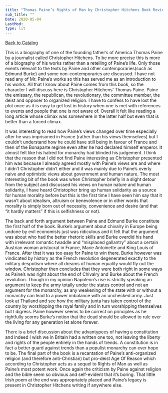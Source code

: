 ```yaml
---
title: "Thomas Paine’s Rights of Man by Christopher Hitchens Book Review"
sub_title: ""
Date: 2020-05-04
LastMod:
type: lit
---
```


[Back to Catalog](/)

This is a biography of one of the founding father’s of America Thomas Paine by a journalist called Christopher Hitchens. To be more precise this is more of a biography of his works rather than a retelling of Paine’s life. Only those events relevant to the texts by Paine and other contemporaries(such as Edmund Burke) and some non-contemporaries are discussed. I have not read any of Mr. Paine’s works so this has served me as an introduction to his works. All that I know about Paine comes from this book, so the character I will discuss here is Christopher Hitchens’ Thomas Paine. Paine the emissary, the republican, the revolutionary, the committee member, the deist and opposer to organized religion. I have to confess to have lost the plot once as it is easy to get lost in history when one is met with references to events and people that one is not aware of. Overall it felt like reading a long article whose climax was somewhere in the latter half but even that is better than a forced climax.

It was interesting to read how Paine’s views changed over time especially after he was imprisoned in France (rather than his views themselves) but I couldn’t understand how he could have still being in favour of France and then of the Bonaparte regime even after he had declared himself emperor. It almost felt like his hatred for monarchy had blinded his judgement. I think that the reason that I did not find Paine interesting as Christopher presented him was because I already agreed mostly with Paine’s views are and where I didn’t Christopher didn’t either and it was mainly due to Paine’s overly naive and optimistic views about government and human nature. The most interesting bit of the book was when Christopher briefly in a slight detour from the subject and discussed his views on human nature and human solidarity, I have heard Christopher bring up human solidarity as a source for human morality before but this is the first time I have seen him say that it wasn’t about idealism, altruism or benevolence or in other words that morality is simply born out of necessity, convenience and desire (and that “it hardly matters” if this is selfishness or not).

The back and forth argument between Paine and Edmund Burke constitute the first half of the book. Burke’s argument about chivalry in Europe being undone by evil economists just was ridiculous and it felt that the argument was about who had the better rhetoric skills and Burke overdid his hand with irrelevant romantic twaddle and “misplaced gallantry” about a certain Austrian woman aristocrat in France, Marie Antoinette and King Louis of France. After that it was too easy for Paine to win there. Burke however was vindicated by history as the French revolution degenerated exactly to the military despotism where all dreams of human equality would fly out the window. Christopher then concludes that they were both right in some ways as Paine’s was right about the end of Chivalry and Burke about the French revolution. Though in my opinion Napoleon’s rise is strictly speaking an argument to keep the army totally under the states control and not an argument for the monarchy, as any weakening of the state with or without a monarchy can lead to a power imbalance with an unchecked army. Just look at Thailand and see how the military junta has taken control of the country by worshipping the royal family and in turn worshipping themselves but I digress. Paine however seems to be correct on principles as he rightfully scorns Burke’s notion that the dead should be allowed to rule over the living for any generation let alone forever.

There is a brief discussion about the advantypees of having a constitution and indeed I wish we in Britain had a written one too, not leaving the liberty and rights of the people entirely in the hands of trends. A constitution is in fact a better guard against trends than a populist monarchy can ever hope to be. The final part of the book is a recantation of Paine’s anti-organized religion (and therefore anti-Christian) but pro-deist Age Of Reason which according to Christopher acts as a sequel to Rights of Man as well as Paine’s most potent work. Once again the criticism by Paine against religion and the bible seem so obvious and self-evident that it’s boring. That little Irish poem at the end was appropriately placed and Paine’s legacy is present in Christopher Hitchens writing if anywhere else.
